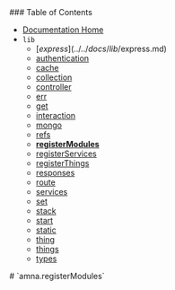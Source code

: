<span class="toc">
### Table of Contents

- [Documentation Home](../../../../#documentation)
- `lib`
    - [$express](../../docs/lib/$express.md)
    - [authentication](../../docs/lib/authentication.md)
    - [cache](../../docs/lib/cache.md)
    - [collection](../../docs/lib/collection.md)
    - [controller](../../docs/lib/controller.md)
    - [err](../../docs/lib/err.md)
    - [get](../../docs/lib/get.md)
    - [interaction](../../docs/lib/interaction.md)
    - [mongo](../../docs/lib/mongo.md)
    - [refs](../../docs/lib/refs.md)
    - **[registerModules](../../docs/lib/registerModules.md)**
    - [registerServices](../../docs/lib/registerServices.md)
    - [registerThings](../../docs/lib/registerThings.md)
    - [responses](../../docs/lib/responses.md)
    - [route](../../docs/lib/route.md)
    - [services](../../docs/lib/services.md)
    - [set](../../docs/lib/set.md)
    - [stack](../../docs/lib/stack.md)
    - [start](../../docs/lib/start.md)
    - [static](../../docs/lib/static.md)
    - [thing](../../docs/lib/thing.md)
    - [things](../../docs/lib/things.md)
    - [types](../../docs/lib/types.md)
</span>

<span class="title">
# `amna.registerModules`
</span>
